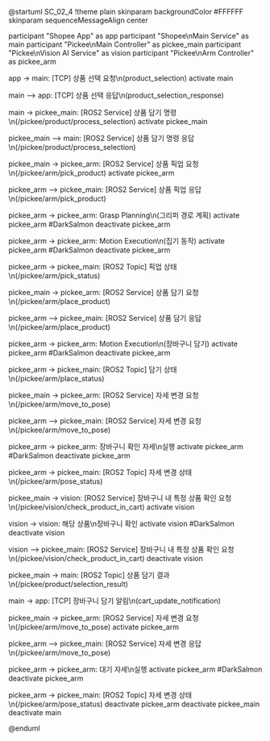 @startuml SC_02_4
!theme plain
skinparam backgroundColor #FFFFFF
skinparam sequenceMessageAlign center

participant "Shopee App" as app
participant "Shopee\nMain Service" as main
participant "Pickee\nMain Controller" as pickee_main
participant "Pickee\nVision AI Service" as vision
participant "Pickee\nArm Controller" as pickee_arm

app -> main: [TCP] 상품 선택 요청\n(product_selection)
activate main

main --> app: [TCP] 상품 선택 응답\n(product_selection_response)

main -> pickee_main: [ROS2 Service] 상품 담기 명령\n(/pickee/product/process_selection)
activate pickee_main

pickee_main --> main: [ROS2 Service] 상품 담기 명령 응답\n(/pickee/product/process_selection)

pickee_main -> pickee_arm: [ROS2 Service] 상품 픽업 요청\n(/pickee/arm/pick_product)
activate pickee_arm

pickee_arm --> pickee_main: [ROS2 Service] 상품 픽업 응답\n(/pickee/arm/pick_product)

pickee_arm -> pickee_arm: Grasp Planning\n(그리퍼 경로 계획)
activate pickee_arm #DarkSalmon
deactivate pickee_arm

pickee_arm -> pickee_arm: Motion Execution\n(집기 동작)
activate pickee_arm #DarkSalmon
deactivate pickee_arm

pickee_arm -> pickee_main: [ROS2 Topic] 픽업 상태\n(/pickee/arm/pick_status)

pickee_main -> pickee_arm: [ROS2 Service] 상품 담기 요청\n(/pickee/arm/place_product)

pickee_arm --> pickee_main: [ROS2 Service] 상품 담기 응답\n(/pickee/arm/place_product)

pickee_arm -> pickee_arm: Motion Execution\n(장바구니 담기)
activate pickee_arm #DarkSalmon
deactivate pickee_arm

pickee_arm -> pickee_main: [ROS2 Topic] 담기 상태\n(/pickee/arm/place_status)

pickee_main -> pickee_arm: [ROS2 Service] 자세 변경 요청\n(/pickee/arm/move_to_pose)

pickee_arm --> pickee_main: [ROS2 Service] 자세 변경 요청\n(/pickee/arm/move_to_pose)

pickee_arm -> pickee_arm: 장바구니 확인 자세\n실행
activate pickee_arm #DarkSalmon
deactivate pickee_arm

pickee_arm -> pickee_main: [ROS2 Topic] 자세 변경 상태\n(/pickee/arm/pose_status)

pickee_main -> vision: [ROS2 Service] 장바구니 내 특정 상품 확인 요청\n(/pickee/vision/check_product_in_cart)
activate vision

vision -> vision: 해당 상품\n장바구니 확인
activate vision #DarkSalmon
deactivate vision

vision --> pickee_main: [ROS2 Service] 장바구니 내 특정 상품 확인 요청\n(/pickee/vision/check_product_in_cart)
deactivate vision

pickee_main -> main: [ROS2 Topic] 상품 담기 결과\n(/pickee/product/selection_result)

main -> app: [TCP] 장바구니 담기 알림\n(cart_update_notification)

pickee_main -> pickee_arm: [ROS2 Service] 자세 변경 요청\n(/pickee/arm/move_to_pose)
activate pickee_arm

pickee_arm --> pickee_main: [ROS2 Service] 자세 변경 응답\n(/pickee/arm/move_to_pose)

pickee_arm -> pickee_arm: 대기 자세\n실행
activate pickee_arm #DarkSalmon
deactivate pickee_arm

pickee_arm -> pickee_main: [ROS2 Topic] 자세 변경 상태\n(/pickee/arm/pose_status)
deactivate pickee_arm
deactivate pickee_main
deactivate main

@enduml